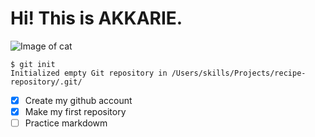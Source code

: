 # Hi! This is AKKARIE.
![Image of cat](https://th.bing.com/th/id/R.1a1f10b6714487c2ce8f56baf90f3c15?rik=YaLjGFUF5m5ZcQ&riu=http%3a%2f%2fupload.wikimedia.org%2fwikipedia%2fcommons%2f9%2f9b%2fPhoto_of_a_kitten.jpg&ehk=D%2bCxp6dPLSkHfYa8JvraOQ0MScRDCwP95fuL7yMpZ7E%3d&risl=&pid=ImgRaw&r=0)
```
$ git init
Initialized empty Git repository in /Users/skills/Projects/recipe-repository/.git/
```
- [x] Create my github account
- [x] Make my first repository
- [ ] Practice markdowm

